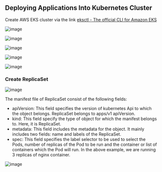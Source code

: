 ## Deploying Applications Into Kubernetes Cluster


Create AWS EKS cluster via the link [eksctl - The official CLI for Amazon EKS](https://github.com/eksctl-io/eksctl)

![image](https://github.com/kebsOps/dareyio-pbl/assets/10085348/ee89e8d1-a9b9-4e52-87f9-5f21481284ea)


![image](https://github.com/kebsOps/dareyio-pbl/assets/10085348/e63efd3b-23e9-4c6c-97ba-6082b2ddfc17)



![image](https://github.com/kebsOps/dareyio-pbl/assets/10085348/78b15861-1ccf-45f8-a85e-93ce32e75227)

![image](https://github.com/kebsOps/dareyio-pbl/assets/10085348/43ad4ef3-7829-4e4c-87a4-168e8badd8ca)


![image](https://github.com/kebsOps/dareyio-pbl/assets/10085348/d2054500-ece8-4e77-9b2d-602727ceea01)

### Create ReplicaSet

![image](https://github.com/kebsOps/dareyio-pbl/assets/10085348/b1e5486a-1c49-4edf-9908-5bf7858fca05)

The manifest file of ReplicaSet consist of the following fields:

- apiVersion: This field specifies the version of kubernetes Api to which the object belongs. ReplicaSet belongs to apps/v1 apiVersion.
- kind: This field specify the type of object for which the manifest belongs to. Here, it is ReplicaSet.
- metadata: This field includes the metadata for the object. It mainly includes two fields: name and labels of the ReplicaSet.
- spec: This field specifies the label selector to be used to select the Pods, number of replicas of the Pod to be run and the container or list of containers which the Pod will run. In the above example, we are running 3 replicas of nginx container.


![image](https://github.com/kebsOps/dareyio-pbl/assets/10085348/adcc47d8-9c83-483a-ae08-3ffa3276ca92)









